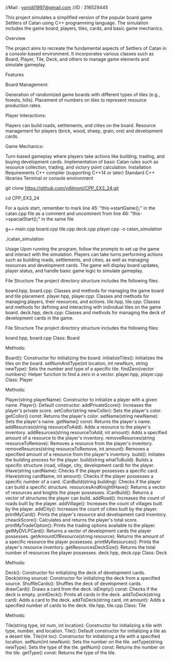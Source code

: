 //Mail : yonidil1997@gmail.com
//ID : 316529445


This project simulates a simplified version of the popular board game Settlers of Catan using C++ programming language. 
The simulation includes the game board, players, tiles, cards, and basic game mechanics. 

Overview

The project aims to recreate the fundamental aspects of Settlers of Catan in a console-based environment. 
It incorporates various classes such as Board, Player, Tile, Deck, and others to manage game elements and simulate gameplay.


Features

Board Management:

Generation of randomized game boards with different types of tiles (e.g., forests, hills).
Placement of numbers on tiles to represent resource production rates.

Player Interactions:

Players can build roads, settlements, and cities on the board.
Resource management for players (brick, wood, sheep, grain, ore) and development cards.

Game Mechanics:

Turn-based gameplay where players take actions like building, trading, and buying development cards.
Implementation of basic Catan rules such as resource collection, trading, and victory point calculation.
Installation
Requirements
C++ compiler (supporting C++14 or later)
Standard C++ libraries
Terminal or console environment

git clone https://github.com/ydilmoni/CPP_EX3_24.git

cd CPP_EX3_24

For a quick start, remember to mark line 45: "this->startGame();" in the catan.cpp file as a comment
and uncomment from line 46: "this->spacialStart();" in the same file

g++ main.cpp board.cpp tile.cpp deck.cpp player.cpp -o catan_simulation

./catan_simulation

Usage
Upon running the program, follow the prompts to set up the game and interact with the simulation.
Players can take turns performing actions such as building roads, settlements, and cities, as well as managing resources and development cards.
The game will display board updates, player status, and handle basic game logic to simulate gameplay.

File Structure
The project directory structure includes the following files:

board.hpp, board.cpp: Classes and methods for managing the game board and tile placement.
player.hpp, player.cpp: Classes and methods for managing players, their resources, and actions.
tile.hpp, tile.cpp: Classes and methods for defining and interacting with individual tiles on the game board.
deck.hpp, deck.cpp: Classes and methods for managing the deck of development cards in the game.

File Structure
The project directory structure includes the following files:

board.hpp, board.cpp
Class: Board

Methods:

Board(): Constructor for initializing the board.
initializeTiles(): Initializes the tiles on the board.
setNumAndType(int location, int newNum, string newType): Sets the number and type of a specific tile.
findZero(vector<int> numbers): Helper function to find a zero in a vector.
player.hpp, player.cpp
Class: Player

Methods:

Player(string playerName): Constructor to initialize a player with a given name.
Player(): Default constructor.
addPrivateScore(): Increases the player's private score.
setCollor(string newCollor): Sets the player's color.
getCollor() const: Returns the player's color.
setName(string newName): Sets the player's name.
getName() const: Returns the player's name.
addResurces(string resourceToAdd): Adds a resource to the player's inventory.
addResurces(string resourceToAdd, int amount): Adds a specified amount of a resource to the player's inventory.
removeResurces(string resourceToRemove): Removes a resource from the player's inventory.
removeResurces(string resourceToRemove, int amount): Removes a specified amount of a resource from the player's inventory.
build(): Initiates the building process for the player.
build(string whatToBuild): Builds a specific structure (road, village, city, development card) for the player.
iHave(string cardName): Checks if the player possesses a specific card.
iHave(string cardName, int amount): Checks if the player possesses a specific number of a card.
iCanBuild(string building): Checks if the player can build a specific structure.
resourcesAndKnightIHave(): Returns a vector of resources and knights the player possesses.
iCanBuild(): Returns a vector of structures the player can build.
addRoad(): Increases the count of roads built by the player.
addVillage(): Increases the count of villages built by the player.
addCity(): Increases the count of cities built by the player.
printMyCard(): Prints the player's resource and development card inventory.
cheackScore(): Calculates and returns the player's total score.
printMyTradeOption(): Prints the trading options available to the player.
getMyDVLPCard(): Returns a vector of development cards the player possesses.
getAmountOfResource(string resource): Returns the amount of a specific resource the player possesses.
printMyResources(): Prints the player's resource inventory.
getResourcesDeckSize(): Returns the total number of resources the player possesses.
deck.hpp, deck.cpp
Class: Deck

Methods:

Deck(): Constructor for initializing the deck of development cards.
Deck(string source): Constructor for initializing the deck from a specified source.
ShuffleCards(): Shuffles the deck of development cards.
drawCard(): Draws a card from the deck.
isEmpty() const: Checks if the deck is empty.
printDeck(): Prints all cards in the deck.
addToDeck(string card): Adds a card to the deck.
addToDeck(string card, int amount): Adds a specified number of cards to the deck.
tile.hpp, tile.cpp
Class: Tile

Methods:

Tile(string type, int num, int location): Constructor for initializing a tile with type, number, and location.
Tile(): Default constructor for initializing a tile as a desert tile.
Tile(int loc): Constructor for initializing a tile with a specified location.
setNum(int newNum): Sets the number on the tile.
setType(string newType): Sets the type of the tile.
getNum() const: Returns the number on the tile.
getType() const: Returns the type of the tile.


